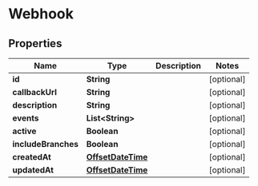 

# Webhook

## Properties

Name | Type | Description | Notes
------------ | ------------- | ------------- | -------------
**id** | **String** |  |  [optional]
**callbackUrl** | **String** |  |  [optional]
**description** | **String** |  |  [optional]
**events** | **List&lt;String&gt;** |  |  [optional]
**active** | **Boolean** |  |  [optional]
**includeBranches** | **Boolean** |  |  [optional]
**createdAt** | [**OffsetDateTime**](OffsetDateTime.md) |  |  [optional]
**updatedAt** | [**OffsetDateTime**](OffsetDateTime.md) |  |  [optional]



